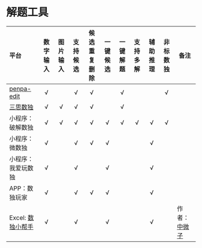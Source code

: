 # 解题工具

| 平台           | 数字输入 | 图片输入 | 支持候选 | 候选重复删除 | 一键候选 | 一键解题 | 支持多解 | 辅助推理 |  非标数独  | 备注 |
|:-------------|:----:|:----:|:----:|:------:|:----:|:----:|:----:|:----:|:------:|---|
| [penpa-edit] |  √   |      |  √   |   √    |      |  √   |      |      |   √    | |
| [三思数独]       |  √   |  √   |  √   |   √    |      |  √   |      |      |        | |
| 小程序：破解数独     |  √   |  √   |  √   |   √    |  √   |  √   |  √   |  √   |   √    | |
| 小程序：微数独      |  √   |      |  √   |   √    |  √   |      |      |  √   |        | |
| 小程序：我爱玩数独    |  √   |      |  √   |        |  √   |      |      |  √   |        | |
| APP：数独玩家     |  √   |      |  √   |   √    |  √   |      |      |  √   | | | 
| Excel: [数独小帮手] | √ | | √ | | √ | | | √ | | 作者：[中微子] |

[三思数独]: https://www.12634.com/new

[penpa-edit]: https://github.com/zhugelianglongming/penpa-edit

[数独小帮手]: https://pan.baidu.com/s/1RFTRip7YJXOWHZcaMpjHEg?pwd=dudb

[中微子]: https://www.douyin.com/user/MS4wLjABAAAAjCc4cZdNcI8NE1jYkTvKlqjpT0ltW8LepU8m2FrWcAI

